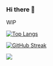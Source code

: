 ### Hi there 👋
WIP


[![Top Langs](https://github-readme-stats-seven-zeta-75.vercel.app/api/top-langs/?username=Gameoholic&theme=dark&show_icons=true&count_private=true)](https://github.com/anuraghazra/github-readme-stats)


[![GitHub Streak](https://streak-stats.demolab.com/?user=Gameoholic)](https://git.io/streak-stats)

  <div align="left">
    <picture>
      <source
        srcset="https://github-readme-stats.vercel.app/api?username=Gameoholic&show_icons=true"
        media="(prefers-color-scheme: dark), (prefers-color-scheme: no-preference)"
      />
      <img src="https://github-readme-stats.vercel.app/api?username=Gameoholic&show_icons=true" />
    </picture>
  </div>
</details>
